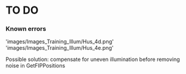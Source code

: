 TO DO
=====

### Known errors
'images/Images_Training_Illum/Hus_4d.png'
'images/Images_Training_Illum/Hus_4e.png'

Possible solution: compensate for uneven illumination before removing noise in GetFIPPositions

